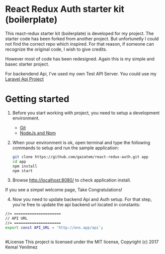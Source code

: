 # React Redux Auth starter kit (boilerplate)

This react-redux starter kit (boilerplate) is developed for my project. The starter code has been forked from another project. But unfortunetly I could not find the correct repo which inspired. For that reason, if someone can recognize the original code, I wish to give credits.

However most of code has been redesigned. Again this is my simple and basec starter project.

For backendend Api, I've used my own Test API Server. You could use my [Laravel Api Project](https://github.com/gazatem/api-authentication-passport)



# Getting started

1. Before you start working with project, you need to setup a development environment. 
    * [Git](https://git-scm.com/downloads)
    * [NodeJs and Npm](https://nodejs.org/en/download/current/)

2. When your environment is ok, open terminal and type the following commands to setup and run the sample application:

    ```sh
    git clone https://github.com/gazatem/react-redux-auth.git app
    cd app
    npm install
    npm start
    ```

3. Browse  [http://localhost:8080/](http://localhost:8080/) to check application install.

If you see a simpel welcome page, Take Congratulations! 

4. Now you need to update backend Api and Auth setup. For that step, you're free to update the api backend url located in constants:

```sh
//= =====================
// API URL
//= =====================
export const API_URL = 'http://ons.app/api';
 
```

#License
This project is licensed under the MIT license, Copyright (c) 2017 Kemal Yenilmez
